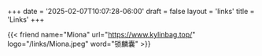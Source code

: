 +++
date = '2025-02-07T10:07:28-06:00'
draft = false
layout = 'links'
title = 'Links'
+++

{{< friend name="Miona" url="https://www.kylinbag.top/" logo="/links/Miona.jpeg" word="锁麟囊" >}}